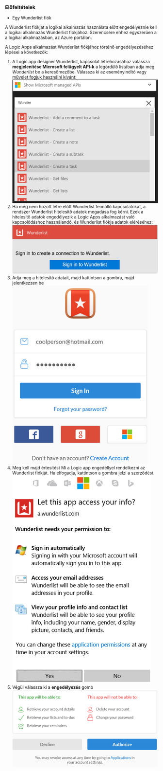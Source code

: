 ### <a name="prerequisites"></a>Előfeltételek
* Egy Wunderlist fiók  

A Wunderlist fiókját a logikai alkalmazás használata előtt engedélyeznie kell a logikai alkalmazás Wunderlist fiókjához. Szerencsére ehhez egyszerűen a a logikai alkalmazásban, az Azure portálon. 

A Logic Apps alkalmazást Wunderlist fiókjához történő engedélyezéséhez lépései a következők:

1. A Logic app designer Wunderlist, kapcsolat létrehozásához válassza **megjelenítése Microsoft felügyelt API-k** a legördülő listában adja meg *Wunderlist* be a keresőmezőbe. Válassza ki az eseményindító vagy művelet fogjuk használni kívánt:  
   ![](./media/connectors-create-api-wunderlist/wunderlist-0.png)
2. Ha még nem hozott létre előtt Wunderlist fennálló kapcsolatokat, a rendszer Wunderlist hitelesítő adatok megadása fog kérni. Ezek a hitelesítő adatok engedélyezik a Logic Apps alkalmazást való kapcsolódáshoz használandó, és Wunderlist fiókja adatok eléréséhez:   
   ![](./media/connectors-create-api-wunderlist/wunderlist-1.png)  
3. Adja meg a hitelesítő adatait, majd kattintson a gombra, majd jelentkezzen be  
   ![](./media/connectors-create-api-wunderlist/wunderlist-2.png)  
4. Meg kell majd értesítést Mi a Logic app engedéllyel rendelkezni az Wunderlist fiókját. Ha elfogadja, kattintson a gombra jelzi a szerződést. 
   ![](./media/connectors-create-api-wunderlist/wunderlist-4.png)  
5. Végül válassza ki a **engedélyezés** gomb  
   ![](./media/connectors-create-api-wunderlist/wunderlist-5.png)  

